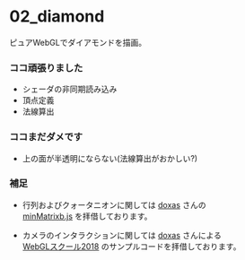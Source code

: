 02_diamond
====

ピュアWebGLでダイアモンドを描画。

### ココ頑張りました

- シェーダの非同期読み込み
- 頂点定義
- 法線算出

### ココまだダメです

- 上の面が半透明にならない(法線算出がおかしい?)


### 補足

- 行列およびクォータニオンに関しては [doxas](https://twitter.com/h_doxas) さんの  
[minMatrixb.js](https://wgld.org/d/library/l002.html) を拝借しております。  

- カメラのインタラクションに関しては [doxas](https://twitter.com/h_doxas) さんによる  
[WebGLスクール2018](https://webgl.souhonzan.org/entry/?v=1180) のサンプルコードを拝借しております。
